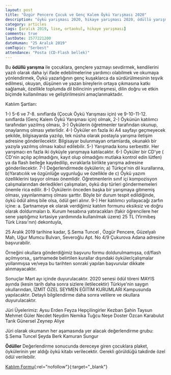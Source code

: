 ```yaml
---
layout: post
title: "Özgür Pencere Çocuk ve Genç Kalem Öykü Yarışması 2020"
description: "öykü yarışması 2020, hikaye yarışması 2020, ödüllü yarışmalar 2020, edebiyat yarışmaları 2020, liseler arası yarışmalar"
category: articles
tags: [aralık 2019, lise, ortaokul, hikaye yarışması]
comments: true
lastDate: 1577221200
dateHuman: "25 Aralık 2019"
comTopic: "Serbest"
attendance: "Posta (CD-Flash bellek)" 
---
```


Bu **ödüllü yarışma** ile çocuklara, gençlere yazmayı sevdirmek, kendilerini yazılı olarak daha iyi ifade edebilmelerine yardımcı olabilmek ve okumaya yönlendirmek, Öykü yazarlığının genç kuşaklarca da sürdürülmesinin teşvik edilmesi, okuyan, düşünen ve yazan bireylerin ortaya çıkmasına katkı sağlamak, özellikle toplumda dil bilincinin yerleşmesi, dilin doğru ve etkin biçimde kullanılması ve geliştirilmesini amaçlanmaktadır.

Katılım Şartları:

1-) 5-6 ve 7-8. sınıflarda (Çocuk Öykü Yarışması için) ve 9-10-11-12. sınıflarda (Genç Kalem Öykü Yarışması için) olmak,
2-) Öykünün katılımcı tarafından yazılmış olması,
3-) Öykülerin öğretmenler tarafından okunup, onaylanmış olması yeterlidir.
4-) Öyküler en fazla iki A4 sayfayı geçmeyecek şekilde, bilgisayarda yazılıp, tek nüsha olarak postayla yarışma iletişim adresine gönderilecektir. Bilgisayar bulunmayan ortamlarda, okunaklı bir yazıyla yazılmış olması kabul edilebilir.
5-) Yarışmada konu serbesttir. Her yarışmacı en fazla iki öyküyle yarışmaya katılacaktır.
6-) Öyküler bir CD'ye ( CD'nin açılıp açılmadığını, kayıt olup  olmadığını mutlaka kontrol edin lütfen) ya da flash belleğe kaydedilip, evraklarla birlikte yarışma adresine gönderilecektir.
7-) Değerlendirmede öykülerin; a) Türkçe'nin dil kurallarına, b)Yaratıcılık ve özgünlüğe uygunluğu ve özellikle de c) Öykü yazım özelliklerini taşıyor olması önemlidir. Öğretmenlerin sınıf içi kompozisyon çalışmalarından derledikleri çalışmaları, öykü dışı türleri göndermemeleri önemle rica edilir.
8-) Öykülerin önceden başka bir yarışmaya gitmemiş olması, yayınlanmamış olması şarttır. Böyle bir durum tespit edildiğinde, öykü ödül almış bile olsa, ödül geri alınır.
9-) Her katılımcı yollayacağı zarfın içine:
    a. Şartnameye ek olarak verdiğimiz katılım formunu eksiksiz ve doğru olarak doldurmaları
    b. Kurum hesabına yatıracakları (fakir öğrencilere her sene yaptığımız kırtasiye yardımında kullanılmak üzere) 25 TL (Yirmibeş Türk Lirası'nın) dekontuyla,
    
25 Aralık 2019 tarihine kadar, Ş.Sema Tuncel , Özgür Pencere, Güzelyalı Mah, Uğur Mumcu Bulvarı, Severoğlu Apt. No 4/9 Çukurova Adana adresine başvurabilir.

Örneğini okullara gönderdiğimiz başvuru formu doldurulmamışsa, cd/flash açılmıyorsa,, şartnamede belirtilen kurallar dışındaki öyküler/çalışmalar yollanmışsa ve/veya bu tarihten sonraki yapılan başvurular dikkate alınmayacaktır.

Sonuçlar Mart ayı içinde duyurulacaktır.
2020 senesi ödül töreni MAYIS ayında (kesin tarih daha sonra sizlere iletilecektir)  Türkiye'nin saygın okullarından, İZMİT ÖZEL SEYMEN EĞİTİM KURUMLARI Kampusunda  yapılacaktır. Detaylı bilgilendirme daha sonra velilere ve okullara duyurulacaktır.

Jüri Üyelerimiz:
Aysu Erden
Feyza Hepçilingirler
Kezban Şahin Taysun
Mehmet Güler
Necdet Neydim
Nemika Tuğcu
Neşe Doster
Özcan Karabulut
Tarık Günersel
Zeynep Aliye
 
Jüri olarak okumanın her aşamasında yer alacak değerlendirme grubu:
Ş.Sema Tuncel
Şeyda Berk
Kamuran Sungur

**Ödüller**
Değerlendirme sonucunda dereceye giren çocuklara plaket, öykülerinin yer aldığı öykü kitabı verilecektir. Gerekli görüldüğü takdirde özel ödül verilebilir.

[Katılım Formu](http://www.ozgurpencere.com/-1.html?utm_source=edebiyatyarismalari.com&utm_medium=affiliate&utm_campaign=cpc){:rel="nofollow"}{:target="_blank"}
